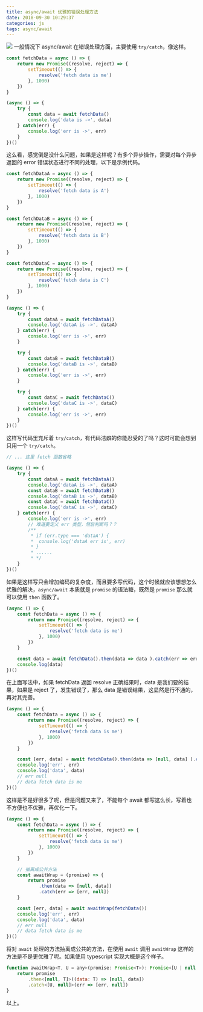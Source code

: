 ```yaml
---
title: async/await 优雅的错误处理方法
date: 2018-09-30 10:29:37
categories: js
tags: async/await
---
```

![](https://user-gold-cdn.xitu.io/2019/1/25/16880bce7dad3c17?w=1280&h=400&f=png&s=19251)
一般情况下 async/await 在错误处理方面，主要使用 `try/catch`，像这样。
<!--more-->
```js
const fetchData = async () => {
    return new Promise((resolve, reject) => {
        setTimeout(() => {
            resolve('fetch data is me')
        }, 1000)
    })
}

(async () => {
    try {
        const data = await fetchData()
        console.log('data is ->', data)
    } catch(err) {
        console.log('err is ->', err)
    }
})()
```

这么看，感觉倒是没什么问题，如果是这样呢？有多个异步操作，需要对每个异步返回的 error 错误状态进行不同的处理，以下是示例代码。

```js
const fetchDataA = async () => {
    return new Promise((resolve, reject) => {
        setTimeout(() => {
            resolve('fetch data is A')
        }, 1000)
    })
}

const fetchDataB = async () => {
    return new Promise((resolve, reject) => {
        setTimeout(() => {
            resolve('fetch data is B')
        }, 1000)
    })
}

const fetchDataC = async () => {
    return new Promise((resolve, reject) => {
        setTimeout(() => {
            resolve('fetch data is C')
        }, 1000)
    })
}

(async () => {
    try {
        const dataA = await fetchDataA()
        console.log('dataA is ->', dataA)
    } catch(err) {
        console.log('err is ->', err)
    }

    try {
        const dataB = await fetchDataB()
        console.log('dataB is ->', dataB)
    } catch(err) {
        console.log('err is ->', err)
    }

    try {
        const dataC = await fetchDataC()
        console.log('dataC is ->', dataC)
    } catch(err) {
        console.log('err is ->', err)
    }
})()
```

这样写代码里充斥着 `try/catch`，有代码洁癖的你能忍受的了吗？这时可能会想到只用一个 `try/catch`。

```js
// ... 这里 fetch 函数省略

(async () => {
    try {
        const dataA = await fetchDataA()
        console.log('dataA is ->', dataA)
        const dataB = await fetchDataB()
        console.log('dataB is ->', dataB)
        const dataC = await fetchDataC()
        console.log('dataC is ->', dataC)
    } catch(err) {
        console.log('err is ->', err)
        // 难道要定义 err 类型，然后判断吗？？
        /**
         * if (err.type === 'dataA') {
         *  console.log('dataA err is', err)
         * }
         * ......
         * */
    }
})()
```

如果是这样写只会增加编码的复杂度，而且要多写代码，这个时候就应该想想怎么优雅的解决，`async/await` 本质就是 `promise` 的语法糖，既然是 `promise` 那么就可以使用 `then` 函数了。

```js
(async () => {
    const fetchData = async () => {
        return new Promise((resolve, reject) => {
            setTimeout(() => {
                resolve('fetch data is me')
            }, 1000)
        })
    }

    const data = await fetchData().then(data => data ).catch(err => err)
    console.log(data)
})()
```

在上面写法中，如果 fetchData 返回 resolve 正确结果时，data 是我们要的结果，如果是 reject 了，发生错误了，那么 data 是错误结果，这显然是行不通的，再对其完善。

```js
(async () => {
    const fetchData = async () => {
        return new Promise((resolve, reject) => {
            setTimeout(() => {
                resolve('fetch data is me')
            }, 1000)
        })
    }

    const [err, data] = await fetchData().then(data => [null, data] ).catch(err => [err, null])
    console.log('err', err)
    console.log('data', data)
    // err null
    // data fetch data is me
})()
```

这样是不是好很多了呢，但是问题又来了，不能每个 await 都写这么长，写着也不方便也不优雅，再优化一下。

```js
(async () => {
    const fetchData = async () => {
        return new Promise((resolve, reject) => {
            setTimeout(() => {
                resolve('fetch data is me')
            }, 1000)
        })
    }

    // 抽离成公共方法
    const awaitWrap = (promise) => {
        return promise
            .then(data => [null, data])
            .catch(err => [err, null])
    }

    const [err, data] = await awaitWrap(fetchData())
    console.log('err', err)
    console.log('data', data)
    // err null
    // data fetch data is me
})()
```

将对 `await` 处理的方法抽离成公共的方法，在使用 `await` 调用 `awaitWrap` 这样的方法是不是更优雅了呢。如果使用 typescript 实现大概是这个样子。

```js
function awaitWrap<T, U = any>(promise: Promise<T>): Promise<[U | null, T | null]> {
    return promise
        .then<[null, T]>((data: T) => [null, data])
        .catch<[U, null]>(err => [err, null])
}
```
以上。